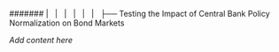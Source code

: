 ####### |   |   |   |   |   |   ├── Testing the Impact of Central Bank Policy Normalization on Bond Markets

*Add content here*